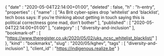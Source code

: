 {
  "date" : "2020-05-04T22:14:00+01:00",
  "deleted" : false,
  "h" : "h-entry",
  "properties" : {
    "name" : [ "As Brit cyber-spies drop 'whitelist' and 'blacklist', tech boss says: If you’re thinking about getting in touch saying this is political correctness gone mad, don’t bother" ],
    "published" : [ "2020-05-04T22:14:00+01:00" ],
    "category" : [ "diversity-and-inclusion" ],
    "bookmark-of" : [ "https://www.theregister.co.uk/2020/05/02/uks_ncsc_whitelist_blacklist/" ]
  },
  "kind" : "bookmarks",
  "slug" : "2020/05/kghev",
  "tags" : [ "diversity-and-inclusion" ],
  "client_id" : "https://indigenous.realize.be"
}
